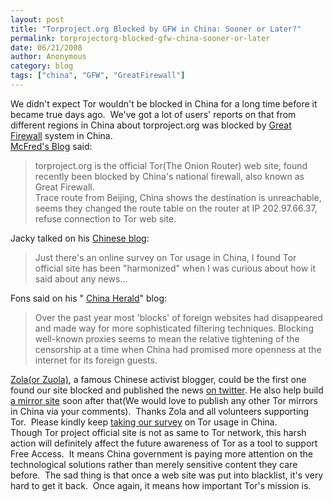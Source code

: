 ```yaml
---
layout: post
title: "Torproject.org Blocked by GFW in China: Sooner or Later?"
permalink: torprojectorg-blocked-gfw-china-sooner-or-later
date: 06/21/2008
author: Anonymous
category: blog
tags: ["china", "GFW", "GreatFirewall"]
---
```


We didn't expect Tor wouldn't be blocked in China for a long time before it became true days ago.  We've got a lot of users' reports on that from different regions in China about torproject.org was blocked by [Great Firewall](http://en.wikipedia.org/wiki/Internet_censorship_in_the_People%27s_Republic_of_China) system in China.    
 [McFred's Blog](http://mcfreds.blogspot.com/2008/06/torprojectorg-blocked-in-china.html) said:

> torproject.org is the official Tor(The Onion Router) web site, found recently been blocked by China's national firewall, also known as Great Firewall.  
> Trace route from Beijing, China shows the destination is unreachable, seems they changed the route table on the router at IP 202.97.66.37, refuse connection to Tor web site.

Jacky talked on his [Chinese blog](http://jcvenue.com/blog/gfw-2.html):

> Just there's an online survey on Tor usage in China, I found Tor official site has been "harmonized" when I was curious about how it said about any news...

Fons said on his " [China Herald](http://www.chinaherald.net/2008/06/internet-censor-starts-blocking-proxies.html)" blog:

> Over the past year most 'blocks' of foreign websites had disappeared and made way for more sophisticated filtering techniques. Blocking well-known proxies seems to mean the relative tightening of the censorship at a time when China had promised more openness at the internet for its foreign guests.

[Zola(or Zuola)](http://www.alouz.com/), a famous Chinese activist blogger, could be the first one found our site blocked and published the news [on twitter](https://twitter.com/zuola/statuses/836998904). He also help build [a mirror site](http://tor.zuo.la/) soon after that(We would love to publish any other Tor mirrors in China via your comments).  Thanks Zola and all volunteers supporting Tor.  Please kindly keep [taking our survey](https://spreadsheets.google.com/viewform?key=pVaQwN7WNlsaM7U-CLgQUJQ) on Tor usage in China.  
Though Tor project official site is not as same to Tor network, this harsh action will definitely affect the future awareness of Tor as a tool to support Free Access.  It means China government is paying more attention on the technological solutions rather than merely sensitive content they care before.  The sad thing is that once a web site was put into blacklist, it's very hard to get it back.  Once again, it means how important Tor's mission is.

